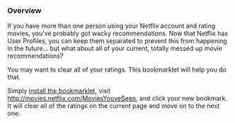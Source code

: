 ### Overview

If you have more than one person using your Netflix account and rating movies, you've probably got wacky recommendations. Now that Netflix has User Profiles, you can keep them separated to prevent this from happening in the future... but what about all of your current, totally messed up movie recommendations?

You may want to clear all of your ratings. This bookmarklet will help you do that.

Simply [install the bookmarklet](http://jjack.github.io/clear-netflix-ratings-bookmarklet/), visit http://movies.netflix.com/MoviesYouveSeen, and click your new bookmark. It will clear all of the ratings on the current page and move on to the next one.
